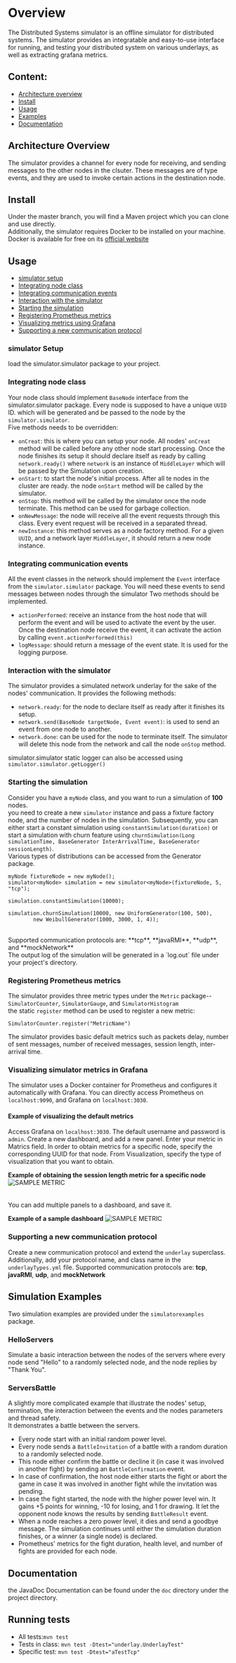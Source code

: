 # Overview
The Distributed Systems simulator is an offline simulator for distributed systems. 
The simulator provides an integratable and easy-to-use interface for running, and testing
your distributed system on various underlays, as well as extracting grafana metrics. 

## Content:
- [Architecture overview](#overview)
- [Install](#install)
- [Usage](#basic-usage)
- [Examples](#examples)
- [Documentation](#doc)

## Architecture Overview <a name="overview"></a>
The simulator provides a channel for every node for receiving, and sending messages to the other nodes in the clsuter.
These messages are of type events, and they are used to invoke certain actions in the destination node.

## Install <a name="install"></a>
Under the master branch, you will find a Maven project which you can clone and use directly. <br>
Additionally, the simulator requires Docker to be installed on your machine. <br> 
Docker is available for free on its [official website](https://docs.docker.com/get-docker/)
## Usage <a name="basic-usage"></a>
- [simulator setup](#setup)
- [Integrating node class](#node)
- [Integrating communication events](#event)
- [Interaction with the simulator](#interact)
- [Starting the simulation](#start)
- [Registering Prometheus metrics](#prometheus)
- [Visualizing metrics using Grafana](#grafana)
- [Supporting a new communication protocol](#protocol)
### simulator Setup <a name="setup"></a>
 load the simulator.simulator package to your project.
### Integrating node class <a name="node"></a>
Your node class should implement `BaseNode` interface from the simulator.simulator package. Every node is supposed to have a unique `UUID` ID.
 which will be generated and be passed to the node by the `simulator.simulator`. <br> 
 Five methods needs to be overridden:
  - `onCreat`: this is where you can setup your node. All nodes' `onCreat` method will be called before any other node start processing. 
  Once the node finishes its setup it should declare itself as ready by calling `network.ready()` where `network` is an instance of `MiddleLayer`
   which will be passed by the Simulation upon creation.
  - `onStart`: to start the node's initial process. After all te nodes in the cluster are ready. the node `onStart` method will be called by the simulator. 
  - `onStop`: this method will be called by the simulator once the node terminate. This method can be used for garbage collection.
  - `onNewMessage`: the node will receive all the event requests through this class. Every event request will be received in a separated thread.
  - `newInstance`: this method serves as a node factory method. For a given `UUID`, and a network layer `MiddleLayer`, it should return a new node instance.
  
### Integrating communication events <a name="event"></a>
All the event classes in the network should implement the `Event` interface from the `simulator.simulator` package.
 You will need these events to send messages between nodes through the simulator 
Two methods should be implemented.
  - `actionPerformed`: receive an instance from the host node that will perform the event and will be used to activate the event by the user. 
  Once the destination node receive the event, it can activate the action by calling `event.actionPerformed(this)`
  - `logMessage`: should return a message of the event state. It is used for the logging purpose.
  
### Interaction with the simulator <a name="interaction"></a>
The simulator provides a simulated network underlay for the sake of the nodes' communication. 
It provides the following methods:
  - `network.ready`: for the node to declare itself as ready after it finishes its setup.
  - `network.send(BaseNode targetNode, Event event)`: is used to send an event from one node to another.  
  - `network.done`: can be used for the node to terminate itself. The simulator will delete this node from the network and call the node `onStop` method.

simulator.simulator static logger can also be accessed using `simulator.simulator.getLogger()`
  
### Starting the simulation <a name="start"></a>
Consider you have a `myNode` class, and you want to run a simulation of **100** nodes. <br>
you need to create a new `simulator` instance and pass a fixture factory node, and the number of nodes in the simulation. 
Subsequently, you can either start a constant simulation using `constantSimulation(duration)` or start
a simulation with churn feature using `churnSimulation(Long simulationTime, BaseGenerator InterArrivalTime, BaseGenerator sessionLength)`.
 <br> Various types of distributions can be accessed from the Generator package.

```
myNode fixtureNode = new myNode();
simulator<myNode> simulation = new simulator<myNode>(fixtureNode, 5, "tcp");

simulation.constantSimulation(10000);

simulation.churnSimulation(10000, new UniformGenerator(100, 500),
        new WeibullGenerator(1000, 3000, 1, 4));
```
<br>
Supported communication protocols are: **tcp**, **javaRMI**, **udp**, and **mockNetwork** <br>
The output log of the simulation will be generated in a `log.out` file under your project's directory.  
  
### Registering Prometheus metrics <a name="prometheus"></a>
The simulator provides three metric types under the `Metric` package-- `SimulatorCounter`, `SimulatorGauge`, and `SimulatorHistogram` <br>
the static `register` method can be used to register a new metric:
```
SimulatorCounter.register("MetricName")
```
The simulator provides basic default metrics such as 
packets delay, number of sent messages, number of received messages, session length, inter-arrival time.<br>

### Visualizing simulator metrics in Grafana <a name="grafana"></a>
The simulator uses a Docker container for Prometheus and configures it automatically with Grafana.
You can directly access Prometheus on `localhost:9090`, and Grafana on `localhost:3030`. 

#### Example of visualizing the default metrics
Access Grafana on `localhost:3030`. The default username and password is `admin`.
Create a new dashboard, and add a new panel. 
Enter your metric in Matrics field. In order to obtain metrics for a specific
node, specify the corresponding UUID for that node. From Visualization, specify
the type of visualization that you want to obtain. 

**Example of obtaining the session length metric for a specific node**
![SAMPLE METRIC](./src/main/resources/images/metric_sample.png?raw=true)
<br> <br> <br>
You can add multiple panels to a dashboard, and save it.

**Example of a sample dashboard**
![SAMPLE METRIC](./src/main/resources/images/dashboard_sample.png?raw=true)

### Supporting a new communication protocol <a name="protocol"></a>
Create a new communication protocol and extend the `underlay` superclass. 
Additionally, add your protocol name, and class name in the `underlayTypes.yml` file.
Supported communication protocols are: **tcp**, **javaRMI**, **udp**, and **mockNetwork** <br>

## Simulation Examples <a name="examples"></a>
Two simulation examples are provided under the `simulatorexamples` package.  

### HelloServers
Simulate a basic interaction between the nodes of the servers where every 
node send "Hello" to a randomly selected node, and the node replies by "Thank You".
### ServersBattle
A slightly more complicated example that illustrate the nodes' setup, termination, the interaction between the events and the nodes parameters and thread safety. <br>
It demonstrates a battle between the servers.
- Every node start with an initial random power level. 
- Every node sends a `BattleInvitation` of a battle with a random duration to a randomly selected node.
- This node either confirm the battle or decline it (in case it was involved in another fight) by sending an `BattleConfirmation` event.
- In case of confirmation, the host node either starts the fight or abort the game in case it was involved in another fight while the invitation was pending.
- In case the fight started, the node with the higher power level win. It gains +5 points for winning, -10 for losing, and 1 for drawing. 
It let the opponent node knows the results by sending `BattleResult` event.
- When a node reaches a zero power level, it dies and send a goodbye message. 
The simulation continues until either the simulation duration finishes, or a winner (a single node) is declared.
- Prometheus' metrics for the fight duration, health level, and number of fights are provided for each node.

## Documentation <a name="doc"></a>
the JavaDoc Documentation can be found under the `doc` directory under the project directory.

## Running tests

- All tests:`mvn test`
- Tests in class: `mvn test -Dtest="underlay.UnderlayTest" `
- Specific test: `mvn test -Dtest="aTestTcp" `